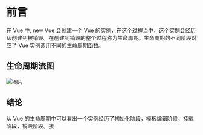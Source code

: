 # 前言

在 Vue 中, new Vue 会创建一个 Vue 的实例，在这个过程当中，这个实例会经历从创建到被销毁。在创建到销毁的整个过程称为生命周期。生命周期的不同阶段对应了 Vue 实例调用不同的生命周期函数。

## 生命周期流图

![图片](https://v2.cn.vuejs.org/images/lifecycle.png)

## 结论

从 Vue 的生命周期中可以看出一个实例经历了初始化阶段，模板编辑阶段，挂载阶段，销毁阶段。接
